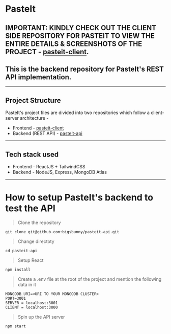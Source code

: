 
# PasteIt
## **IMPORTANT: KINDLY CHECK OUT THE CLIENT SIDE REPOSITORY FOR PASTEIT TO VIEW THE ENTIRE DETAILS & SCREENSHOTS OF THE PROJECT -  [pasteit-client](https://github.com/bigsbunny/pasteit-client).**

## **This is the backend repository for PasteIt's REST API implementation.**

---

## Project Structure
PasteIt's project files are divided into two repositories which follow a client-server architecture -

- Frontend - [pasteit-client](https://github.com/bigsbunny/pasteit-client)
- Backend (REST API) - [pasteit-api](https://github.com/bigsbunny/pasteit-api)

---
## Tech stack used
- Frontend - ReactJS + TailwindCSS
- Backend - NodeJS, Express, MongoDB Atlas

---
# How to setup PasteIt's backend to test the API

>Clone the repository
```
git clone git@github.com:bigsbunny/pasteit-api.git
```
>Change directoty
```
cd pasteit-api
```
>Setup React
```
npm install
```
>Create a .env file at the root of the project and mention the following data in it
```
MONGODB_URI=<URI TO YOUR MONGODB CLUSTER>
PORT=3001
SERVER = localhost:3001
CLIENT = localhost:3000
```
>Spin up the API server
```
npm start
```

